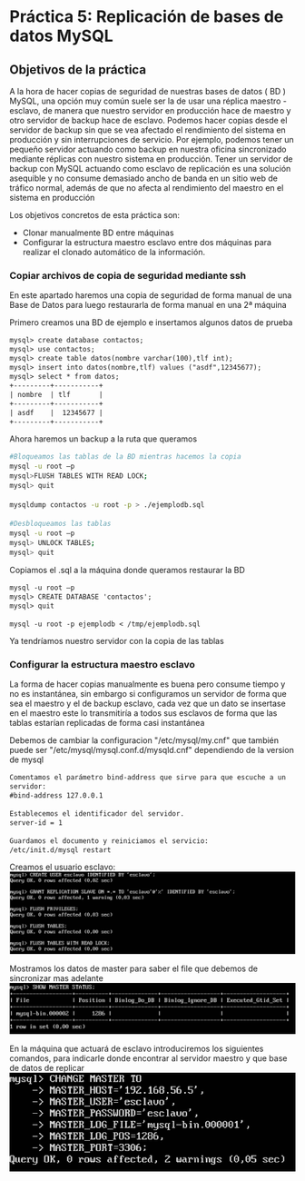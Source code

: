 # Práctica 5: Replicación de bases de datos MySQL

## Objetivos de la práctica

A la hora de hacer copias de seguridad de nuestras bases de datos ( BD ) MySQL, una opción muy común suele ser la de usar una réplica maestro - esclavo, de manera que nuestro servidor en producción hace de maestro y otro servidor de backup hace de esclavo. Podemos hacer copias desde el servidor de backup sin que se vea afectado el rendimiento del sistema en producción y sin interrupciones de servicio. Por ejemplo, podemos tener un pequeño servidor actuando como backup en nuestra oficina sincronizado mediante réplicas con nuestro sistema en producción. Tener un servidor de backup con MySQL actuando como esclavo de replicación es una solución asequible y no consume demasiado ancho de banda en un sitio web de tráfico normal, además de que no afecta al rendimiento del maestro en el sistema en producción

Los objetivos concretos de esta práctica son:
- Clonar manualmente BD entre máquinas
- Configurar  la  estructura  maestro esclavo  entre  dos  máquinas  para  realizar  el clonado automático de la información.

### Copiar archivos de copia de seguridad mediante ssh

En este apartado haremos una copia de seguridad de forma manual de una Base de Datos para luego restaurarla de forma manual en una 2ª máquina

Primero creamos una BD de ejemplo e insertamos algunos datos de prueba
```
mysql> create database contactos;
mysql> use contactos;
mysql> create table datos(nombre varchar(100),tlf int);
mysql> insert into datos(nombre,tlf) values ("asdf",12345677);
mysql> select * from datos;
+---------+-----------+
| nombre  | tlf       |
+---------+-----------+
| asdf    |  12345677 |
+---------+-----------+
```

Ahora haremos un backup a la ruta que queramos
```bash
#Bloqueamos las tablas de la BD mientras hacemos la copia
mysql -u root –p
mysql>FLUSH TABLES WITH READ LOCK;
mysql> quit

mysqldump contactos -u root -p > ./ejemplodb.sql
 
#Desbloqueamos las tablas
mysql -u root –p
mysql> UNLOCK TABLES;
mysql> quit
```

Copiamos el .sql a la máquina donde queramos restaurar la BD
```
mysql -u root –p
mysql> CREATE DATABASE 'contactos';
mysql> quit

mysql -u root -p ejemplodb < /tmp/ejemplodb.sql
```
Ya tendríamos nuestro servidor con la copia de las tablas

### Configurar  la  estructura  maestro esclavo

La forma de hacer copias manualmente es buena pero consume tiempo y no es instantánea, sin embargo si configuramos un servidor de forma que sea el maestro y el de backup esclavo, cada vez que un dato se insertase en el maestro este lo transmitiría a todos sus esclavos de forma que las tablas estarían replicadas de forma casi instantánea

Debemos de cambiar la configuracion "/etc/mysql/my.cnf" que también puede ser "/etc/mysql/mysql.conf.d/mysqld.cnf" dependiendo de la version de mysql
```
Comentamos el parámetro bind-address que sirve para que escuche a un servidor:
#bind-address 127.0.0.1

Establecemos el identificador del servidor.
server-id = 1

Guardamos el documento y reiniciamos el servicio:
/etc/init.d/mysql restart
```
Creamos el usuario esclavo:
![alt text](https://github.com/jcpulido97/SWAP/blob/master/Practicas/P5/img/creacionUser.PNG)

Mostramos los datos de master para saber el file que debemos de sincronizar mas adelante
![alt text](https://github.com/jcpulido97/SWAP/blob/master/Practicas/P5/img/masterStatus.PNG)

En la máquina que actuará de esclavo introduciremos los siguientes comandos, para indicarle donde encontrar al servidor maestro y que base de datos de replicar
![alt text](https://github.com/jcpulido97/SWAP/blob/master/Practicas/P5/img/changemaster.PNG)
